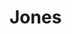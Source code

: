# Jones

<!--
![Boardsource5x12](https://boardsource.imgix.net/74abb511-792e-42d9-9f6e-8100c521b2e0.jpg?raw=true)
![Boardsource5x12LP](https://boardsource.imgix.net/57ad3f69-3c88-4ae8-9592-6e4d2f45a58e.jpg?raw=true)

5x12 ortholinear -- for when just really don't want to give up your number row. The 5x12 ortholinear keyboard is a common ortholinear layout that many people prefer because it includes a number row. Made popular by Jack's Preonic from OLKB, the 5x12 ortholinear layout is a great option for those who want to try ortholinear but feel they aren't ready to make the jump to a 40%. The 5x12 Ortho is an approachable keyboard with hotswap compatibility.  

kb.py is designed to work with the nice!nano  

Retailers (USA)  
5x12  
[Boardsource](https://boardsource.xyz/store/5ecb802c86879c9a0c22db61)  
Low Profile 5x12
[Boardsource](https://boardsource.xyz/store/5ecb822386879c9a0c22db84)  

Extensions enabled by default  
- [Layers](https://github.com/KMKfw/kmk_firmware/tree/master/docs/layers.md) Need more keys than switches? Use layers.
- [MediaKeys](https://github.com/KMKfw/kmk_firmware/tree/master/docs/media_keys.md) Control volume and other media functions

Common Extensions
- [Power](https://github.com/KMKfw/kmk_firmware/tree/master/docs/power.md) Powersaving features for battery life
-->
